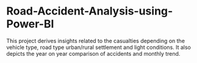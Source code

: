# Road-Accident-Analysis-using-Power-BI
This project derives insights related to the casualties depending on the vehicle type, road type urban/rural settlement and light conditions. It also depicts the year on year comparison of accidents and monthly trend.
